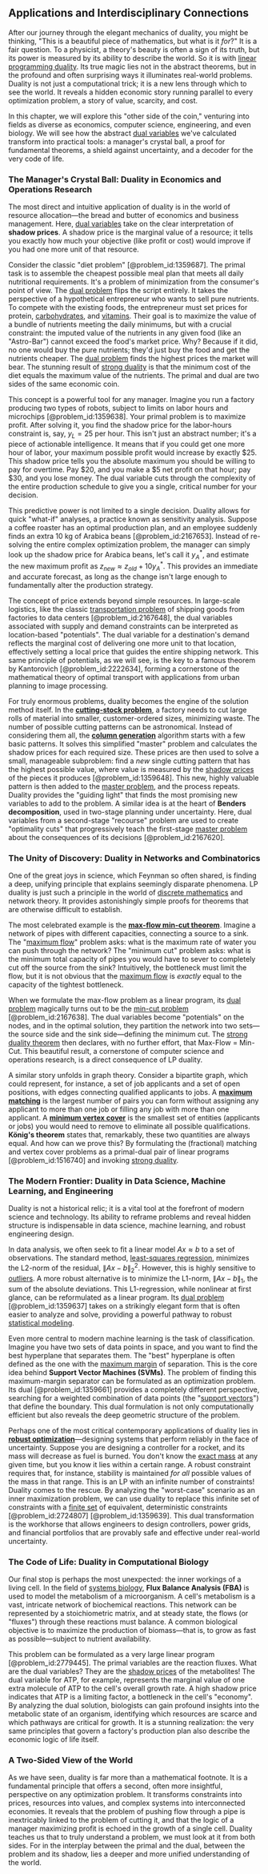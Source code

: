## Applications and Interdisciplinary Connections

After our journey through the elegant mechanics of duality, you might be thinking, "This is a beautiful piece of mathematics, but what is it *for*?" It is a fair question. To a physicist, a theory's beauty is often a sign of its truth, but its power is measured by its ability to describe the world. So it is with [linear programming duality](@article_id:172630). Its true magic lies not in the abstract theorems, but in the profound and often surprising ways it illuminates real-world problems. Duality is not just a computational trick; it is a new lens through which to see the world. It reveals a hidden economic story running parallel to every optimization problem, a story of value, scarcity, and cost.

In this chapter, we will explore this "other side of the coin," venturing into fields as diverse as economics, computer science, engineering, and even biology. We will see how the abstract [dual variables](@article_id:150528) we've calculated transform into practical tools: a manager's crystal ball, a proof for fundamental theorems, a shield against uncertainty, and a decoder for the very code of life.

### The Manager's Crystal Ball: Duality in Economics and Operations Research

The most direct and intuitive application of duality is in the world of resource allocation—the bread and butter of economics and business management. Here, [dual variables](@article_id:150528) take on the clear interpretation of **shadow prices**. A shadow price is the marginal value of a resource; it tells you exactly how much your objective (like profit or cost) would improve if you had one more unit of that resource.

Consider the classic "diet problem" [@problem_id:1359687]. The primal task is to assemble the cheapest possible meal plan that meets all daily nutritional requirements. It's a problem of minimization from the consumer's point of view. The [dual problem](@article_id:176960) flips the script entirely. It takes the perspective of a hypothetical entrepreneur who wants to sell pure nutrients. To compete with the existing foods, the entrepreneur must set prices for protein, [carbohydrates](@article_id:145923), and [vitamins](@article_id:166425). Their goal is to maximize the value of a bundle of nutrients meeting the daily minimums, but with a crucial constraint: the imputed value of the nutrients in any given food (like an "Astro-Bar") cannot exceed the food's market price. Why? Because if it did, no one would buy the pure nutrients; they'd just buy the food and get the nutrients cheaper. The [dual problem](@article_id:176960) finds the highest prices the market will bear. The stunning result of [strong duality](@article_id:175571) is that the minimum cost of the diet equals the maximum value of the nutrients. The primal and dual are two sides of the same economic coin.

This concept is a powerful tool for any manager. Imagine you run a factory producing two types of robots, subject to limits on labor hours and microchips [@problem_id:1359638]. Your primal problem is to maximize profit. After solving it, you find the shadow price for the labor-hours constraint is, say, $y_L = 25$ per hour. This isn't just an abstract number; it's a piece of actionable intelligence. It means that if you could get one more hour of labor, your maximum possible profit would increase by exactly $25. This shadow price tells you the absolute maximum you should be willing to pay for overtime. Pay $20, and you make a $5 net profit on that hour; pay $30, and you lose money. The dual variable cuts through the complexity of the entire production schedule to give you a single, critical number for your decision.

This predictive power is not limited to a single decision. Duality allows for quick "what-if" analyses, a practice known as sensitivity analysis. Suppose a coffee roaster has an optimal production plan, and an employee suddenly finds an extra 10 kg of Arabica beans [@problem_id:2167653]. Instead of re-solving the entire complex optimization problem, the manager can simply look up the shadow price for Arabica beans, let's call it $y_A^*$, and estimate the new maximum profit as $z_{new} \approx z_{old} + 10 y_A^*$. This provides an immediate and accurate forecast, as long as the change isn't large enough to fundamentally alter the production strategy.

The concept of price extends beyond simple resources. In large-scale logistics, like the classic [transportation problem](@article_id:136238) of shipping goods from factories to data centers [@problem_id:2167648], the dual variables associated with supply and demand constraints can be interpreted as location-based "potentials". The dual variable for a destination's demand reflects the marginal cost of delivering one more unit to that location, effectively setting a local price that guides the entire shipping network. This same principle of potentials, as we will see, is the key to a famous theorem by Kantorovich [@problem_id:2222634], forming a cornerstone of the mathematical theory of optimal transport with applications from urban planning to image processing.

For truly enormous problems, duality becomes the engine of the solution method itself. In the **[cutting-stock problem](@article_id:636650)**, a factory needs to cut large rolls of material into smaller, customer-ordered sizes, minimizing waste. The number of possible cutting patterns can be astronomical. Instead of considering them all, the **[column generation](@article_id:636020)** algorithm starts with a few basic patterns. It solves this simplified "master" problem and calculates the shadow prices for each required size. These prices are then used to solve a small, manageable subproblem: find a *new* single cutting pattern that has the highest possible value, where value is measured by the [shadow prices](@article_id:145344) of the pieces it produces [@problem_id:1359648]. This new, highly valuable pattern is then added to the [master problem](@article_id:635015), and the process repeats. Duality provides the "guiding light" that finds the most promising new variables to add to the problem. A similar idea is at the heart of **Benders decomposition**, used in two-stage planning under uncertainty. Here, dual variables from a second-stage "recourse" problem are used to create "optimality cuts" that progressively teach the first-stage [master problem](@article_id:635015) about the consequences of its decisions [@problem_id:2167620].

### The Unity of Discovery: Duality in Networks and Combinatorics

One of the great joys in science, which Feynman so often shared, is finding a deep, unifying principle that explains seemingly disparate phenomena. LP duality is just such a principle in the world of [discrete mathematics](@article_id:149469) and network theory. It provides astonishingly simple proofs for theorems that are otherwise difficult to establish.

The most celebrated example is the **[max-flow min-cut theorem](@article_id:149965)**. Imagine a network of pipes with different capacities, connecting a source to a sink. The "[maximum flow](@article_id:177715)" problem asks: what is the maximum rate of water you can push through the network? The "minimum cut" problem asks: what is the minimum total capacity of pipes you would have to sever to completely cut off the source from the sink? Intuitively, the bottleneck must limit the flow, but it is not obvious that the [maximum flow](@article_id:177715) is *exactly* equal to the capacity of the tightest bottleneck.

When we formulate the max-flow problem as a linear program, its [dual problem](@article_id:176960) magically turns out to be the [min-cut problem](@article_id:275160) [@problem_id:2167638]. The dual variables become "potentials" on the nodes, and in the optimal solution, they partition the network into two sets—the source side and the sink side—defining the minimum cut. The [strong duality theorem](@article_id:156198) then declares, with no further effort, that Max-Flow = Min-Cut. This beautiful result, a cornerstone of computer science and operations research, is a direct consequence of LP duality.

A similar story unfolds in graph theory. Consider a bipartite graph, which could represent, for instance, a set of job applicants and a set of open positions, with edges connecting qualified applicants to jobs. A **[maximum matching](@article_id:268456)** is the largest number of pairs you can form without assigning any applicant to more than one job or filling any job with more than one applicant. A **[minimum vertex cover](@article_id:264825)** is the smallest set of entities (applicants or jobs) you would need to remove to eliminate all possible qualifications. **König's theorem** states that, remarkably, these two quantities are always equal. And how can we prove this? By formulating the (fractional) matching and vertex cover problems as a primal-dual pair of linear programs [@problem_id:1516740] and invoking [strong duality](@article_id:175571).

### The Modern Frontier: Duality in Data Science, Machine Learning, and Engineering

Duality is not a historical relic; it is a vital tool at the forefront of modern science and technology. Its ability to reframe problems and reveal hidden structure is indispensable in data science, machine learning, and robust engineering design.

In data analysis, we often seek to fit a linear model $Ax \approx b$ to a set of observations. The standard method, [least-squares regression](@article_id:261888), minimizes the L2-norm of the residual, $\|Ax - b\|_2^2$. However, this is highly sensitive to [outliers](@article_id:172372). A more robust alternative is to minimize the L1-norm, $\|Ax - b\|_1$, the sum of the absolute deviations. This L1-regression, while nonlinear at first glance, can be reformulated as a linear program. Its [dual problem](@article_id:176960) [@problem_id:1359637] takes on a strikingly elegant form that is often easier to analyze and solve, providing a powerful pathway to robust [statistical modeling](@article_id:271972).

Even more central to modern machine learning is the task of classification. Imagine you have two sets of data points in space, and you want to find the best hyperplane that separates them. The "best" hyperplane is often defined as the one with the [maximum margin](@article_id:633480) of separation. This is the core idea behind **Support Vector Machines (SVMs)**. The problem of finding this maximum-margin separator can be formulated as an optimization problem. Its dual [@problem_id:1359661] provides a completely different perspective, searching for a weighted combination of data points (the "[support vectors](@article_id:637523)") that define the boundary. This dual formulation is not only computationally efficient but also reveals the deep geometric structure of the problem.

Perhaps one of the most critical contemporary applications of duality lies in **[robust optimization](@article_id:163313)**—designing systems that perform reliably in the face of uncertainty. Suppose you are designing a controller for a rocket, and its mass will decrease as fuel is burned. You don't know the [exact mass](@article_id:199234) at any given time, but you know it lies within a certain range. A robust constraint requires that, for instance, stability is maintained *for all* possible values of the mass in that range. This is an LP with an infinite number of constraints! Duality comes to the rescue. By analyzing the "worst-case" scenario as an inner maximization problem, we can use duality to replace this infinite set of constraints with a [finite set](@article_id:151753) of equivalent, deterministic constraints [@problem_id:2724807] [@problem_id:1359639]. This dual transformation is the workhorse that allows engineers to design controllers, power grids, and financial portfolios that are provably safe and effective under real-world uncertainty.

### The Code of Life: Duality in Computational Biology

Our final stop is perhaps the most unexpected: the inner workings of a living cell. In the field of [systems biology](@article_id:148055), **Flux Balance Analysis (FBA)** is used to model the metabolism of a microorganism. A cell's metabolism is a vast, intricate network of biochemical reactions. This network can be represented by a stoichiometric matrix, and at steady state, the flows (or "fluxes") through these reactions must balance. A common biological objective is to maximize the production of biomass—that is, to grow as fast as possible—subject to nutrient availability.

This problem can be formulated as a very large linear program [@problem_id:2779445]. The primal variables are the reaction fluxes. What are the dual variables? They are the [shadow prices](@article_id:145344) of the metabolites! The dual variable for ATP, for example, represents the marginal value of one extra molecule of ATP to the cell's overall growth rate. A high shadow price indicates that ATP is a limiting factor, a bottleneck in the cell's "economy". By analyzing the dual solution, biologists can gain profound insights into the metabolic state of an organism, identifying which resources are scarce and which pathways are critical for growth. It is a stunning realization: the very same principles that govern a factory's production plan also describe the economic logic of life itself.

### A Two-Sided View of the World

As we have seen, duality is far more than a mathematical footnote. It is a fundamental principle that offers a second, often more insightful, perspective on any optimization problem. It transforms constraints into prices, resources into values, and complex systems into interconnected economies. It reveals that the problem of pushing flow through a pipe is inextricably linked to the problem of cutting it, and that the logic of a manager maximizing profit is echoed in the growth of a single cell. Duality teaches us that to truly understand a problem, we must look at it from both sides. For in the interplay between the primal and the dual, between the problem and its shadow, lies a deeper and more unified understanding of the world.